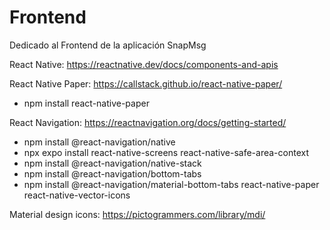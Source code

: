 # Frontend
Dedicado al Frontend de la aplicación SnapMsg

React Native: https://reactnative.dev/docs/components-and-apis

React Native Paper: https://callstack.github.io/react-native-paper/

* npm install react-native-paper


React Navigation: https://reactnavigation.org/docs/getting-started/

* npm install @react-navigation/native
* npx expo install react-native-screens react-native-safe-area-context
* npm install @react-navigation/native-stack
* npm install @react-navigation/bottom-tabs
* npm install @react-navigation/material-bottom-tabs react-native-paper react-native-vector-icons


Material design icons: https://pictogrammers.com/library/mdi/